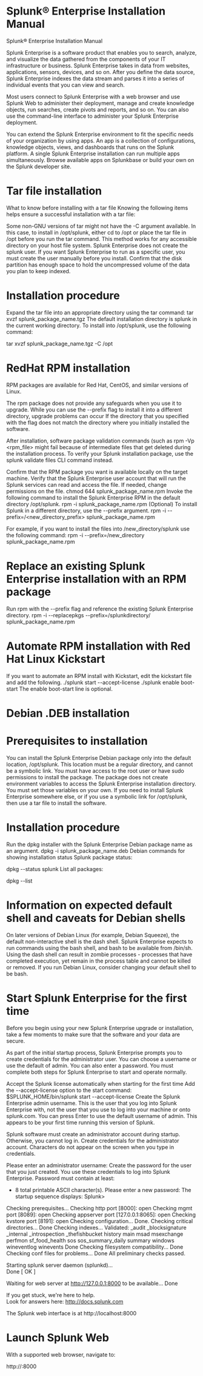 # Splunk® Enterprise Installation Manual

Splunk® Enterprise Installation Manual

Splunk Enterprise is a software product that enables you to search, analyze, and visualize the data gathered from the components of your IT infrastructure or business. Splunk Enterprise takes in data from websites, applications, sensors, devices, and so on. After you define the data source, Splunk Enterprise indexes the data stream and parses it into a series of individual events that you can view and search.

Most users connect to Splunk Enterprise with a web browser and use Splunk Web to administer their deployment, manage and create knowledge objects, run searches, create pivots and reports, and so on. You can also use the command-line interface to administer your Splunk Enterprise deployment.

You can extend the Splunk Enterprise environment to fit the specific needs of your organization by using apps. An app is a collection of configurations, knowledge objects, views, and dashboards that runs on the Splunk platform. A single Splunk Enterprise installation can run multiple apps simultaneously. Browse available apps on Splunkbase or build your own on the Splunk developer site.

# Tar file installation
What to know before installing with a tar file
Knowing the following items helps ensure a successful installation with a tar file:

Some non-GNU versions of tar might not have the -C argument available. In this case, to install in /opt/splunk, either cd to /opt or place the tar file in /opt before you run the tar command. This method works for any accessible directory on your host file system.
Splunk Enterprise does not create the splunk user. If you want Splunk Enterprise to run as a specific user, you must create the user manually before you install.
Confirm that the disk partition has enough space to hold the uncompressed volume of the data you plan to keep indexed.


# Installation procedure
Expand the tar file into an appropriate directory using the tar command:
tar xvzf splunk_package_name.tgz
The default installation directory is splunk in the current working directory. To install into /opt/splunk, use the following command:

tar xvzf splunk_package_name.tgz -C /opt

# RedHat RPM installation
RPM packages are available for Red Hat, CentOS, and similar versions of Linux.

The rpm package does not provide any safeguards when you use it to upgrade. While you can use the --prefix flag to install it into a different directory, upgrade problems can occur If the directory that you specified with the flag does not match the directory where you initially installed the software.

After installation, software package validation commands (such as rpm -Vp <rpm_file> might fail because of intermediate files that get deleted during the installation process. To verify your Splunk installation package, use the splunk validate files CLI command instead.

Confirm that the RPM package you want is available locally on the target machine.
Verify that the Splunk Enterprise user account that will run the Splunk services can read and access the file.
If needed, change permissions on the file.
chmod 644 splunk_package_name.rpm
Invoke the following command to install the Splunk Enterprise RPM in the default directory /opt/splunk.
rpm -i splunk_package_name.rpm
(Optional) To install Splunk in a different directory, use the --prefix argument.
rpm -i --prefix=/<new_directory_prefix> splunk_package_name.rpm

For example, if you want to install the files into /new_directory/splunk use the following command:
rpm -i --prefix=/new_directory splunk_package_name.rpm

# Replace an existing Splunk Enterprise installation with an RPM package
Run rpm with the --prefix flag and reference the existing Splunk Enterprise directory.
rpm -i --replacepkgs --prefix=/splunkdirectory/ splunk_package_name.rpm

# Automate RPM installation with Red Hat Linux Kickstart
If you want to automate an RPM install with Kickstart, edit the kickstart file and add the following.
./splunk start --accept-license
./splunk enable boot-start 
The enable boot-start line is optional.

# Debian .DEB installation
# Prerequisites to installation
You can install the Splunk Enterprise Debian package only into the default location, /opt/splunk.
This location must be a regular directory, and cannot be a symbolic link.
You must have access to the root user or have sudo permissions to install the package.
The package does not create environment variables to access the Splunk Enterprise installation directory. You must set those variables on your own.
If you need to install Splunk Enterprise somewhere else, or if you use a symbolic link for /opt/splunk, then use a tar file to install the software.

# Installation procedure
Run the dpkg installer with the Splunk Enterprise Debian package name as an argument.
dpkg -i splunk_package_name.deb
Debian commands for showing installation status
Splunk package status:

dpkg --status splunk
List all packages:

dpkg --list

# Information on expected default shell and caveats for Debian shells

On later versions of Debian Linux (for example, Debian Squeeze), the default non-interactive shell is the dash shell. Splunk Enterprise expects to run commands using the bash shell, and bash to be available from /bin/sh. Using the dash shell can result in zombie processes - processes that have completed execution, yet remain in the process table and cannot be killed or removed. If you run Debian Linux, consider changing your default shell to be bash.

# Start Splunk Enterprise for the first time
Before you begin using your new Splunk Enterprise upgrade or installation, take a few moments to make sure that the software and your data are secure.

As part of the initial startup process, Splunk Enterprise prompts you to create credentials for the administrator user. You can choose a username or use the default of admin. You can also enter a password. You must complete both steps for Splunk Enterprise to start and operate normally.



Accept the Splunk license automatically when starting for the first time
Add the --accept-license option to the start command:
$SPLUNK_HOME/bin/splunk start --accept-license
Create the Splunk Enterprise admin username. This is the user that you log into Splunk Enterprise with, not the user that you use to log into your machine or onto splunk.com. You can press Enter to use the default username of admin.
This appears to be your first time running this version of Splunk.

Splunk software must create an administrator account during startup. Otherwise, you cannot log in.
Create credentials for the administrator account.
Characters do not appear on the screen when you type in credentials.

Please enter an administrator username:
Create the password for the user that you just created. You use these credentials to log into Splunk Enterprise.
Password must contain at least:
* 8 total printable ASCII character(s).
Please enter a new password:
The startup sequence displays:
Splunk> 

Checking prerequisites...
	Checking http port [8000]: open
	Checking mgmt port [8089]: open
	Checking appserver port [127.0.0.1:8065]: open
	Checking kvstore port [8191]: open
	Checking configuration...  Done.
	Checking critical directories...	Done
	Checking indexes...
		Validated: _audit _blocksignature _internal _introspection _thefishbucket history main msad msexchange perfmon sf_food_health sos sos_summary_daily summary windows wineventlog winevents
	Done
	Checking filesystem compatibility...  Done
	Checking conf files for problems...
	Done
All preliminary checks passed.

Starting splunk server daemon (splunkd)...  
Done
                                                           [  OK  ]

Waiting for web server at http://127.0.0.1:8000 to be available... Done


If you get stuck, we're here to help.  
Look for answers here: http://docs.splunk.com

The Splunk web interface is at http://localhost:8000



# Launch Splunk Web
With a supported web browser, navigate to:

http://<host name or ip address>:8000


